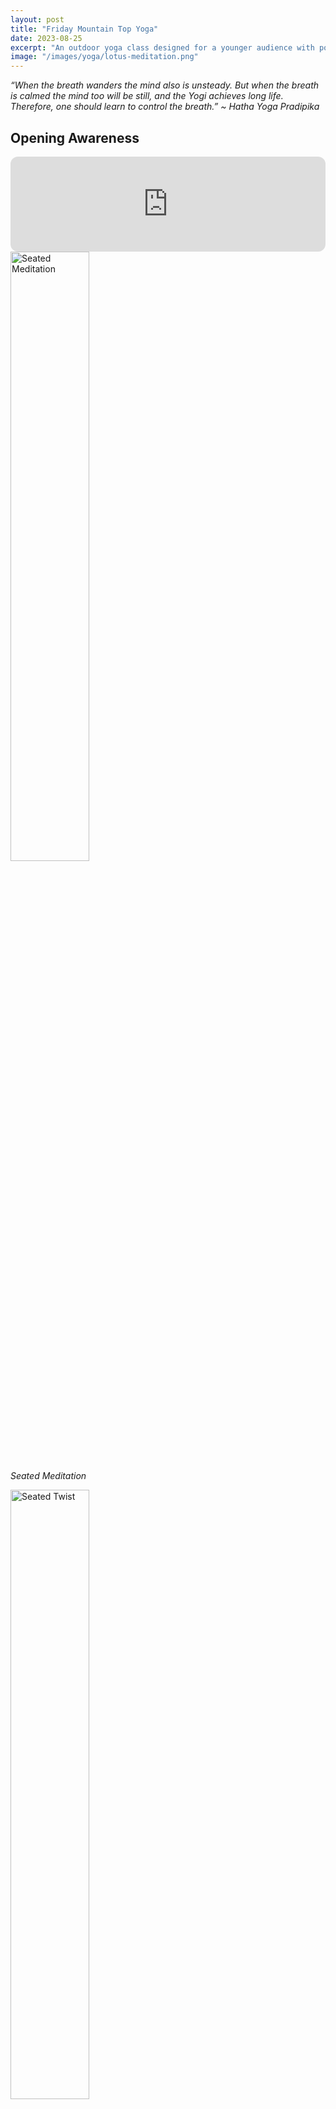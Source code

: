 ```yaml
---
layout: post
title: "Friday Mountain Top Yoga"
date: 2023-08-25
excerpt: "An outdoor yoga class designed for a younger audience with poses are referred to by animal names where possible and a focus is on movement, breath, and mindfulness."
image: "/images/yoga/lotus-meditation.png"
---
```



_“When the breath wanders the mind also is unsteady. But when the breath is calmed the mind too will be still, and the Yogi achieves long life. Therefore, one should learn to control the breath.” ~ Hatha Yoga Pradipika_

## Opening Awareness


<iframe style="border-radius:12px" src="https://open.spotify.com/embed/track/3i2Q3cFdFzJ39nV9sAt3Pc?utm_source=generator" width="100%" height="152" frameBorder="0" allowfullscreen="" allow="autoplay; clipboard-write; encrypted-media; fullscreen; picture-in-picture" loading="lazy"></iframe>

<div class="row">
  <div class="column">
    <img src="/images/yoga/lotus-meditation.png" alt="Seated Meditation" style="width:50%">
    <figcaption><i>Seated Meditation<p></p></i></figcaption>
  </div>
  <div class="column">
    <img src="/images/yoga/lotus-twist.png" alt="Seated Twist" style="width:50%">
    <figcaption><i>Seated Twist<p></p></i></figcaption>
  </div>
  <div class="column">
    <img src="/images/yoga/childs-pose.png" alt="Child's Pose" style="width:50%">
    <figcaption><i>Child's Pose<p></p></i></figcaption>
  </div>
</div>


## Opening Stretch

<iframe style="border-radius:12px" src="https://open.spotify.com/embed/track/5pU9azu0VQIUk2nTUVxwxY?utm_source=generator" width="100%" height="152" frameBorder="0" allowfullscreen="" allow="autoplay; clipboard-write; encrypted-media; fullscreen; picture-in-picture" loading="lazy"></iframe>

<div class="row">
  <div class="column">
    <img src="/images/yoga/tabletop.png" alt="Table" style="width:50%">
    <figcaption><i>Table<p></p></i></figcaption>
  </div>
  <div class="column">
    <img src="/images/yoga/cat.png" alt="Cat" style="width:50%">
    <figcaption><i>Cat<p></p></i></figcaption>
  </div>
  <div class="column">
    <img src="/images/yoga/cow.png" alt="Cow" style="width:50%">
    <figcaption><i>Cow<p></p></i></figcaption>
  </div>
</div>


<div class="row">
  <div class="column">
    <img src="/images/yoga/down-dog.png" alt="Down Dog" style="width:50%">
    <figcaption><i>Downward Facing Dog<p></p></i></figcaption>
  </div>
  <div class="column">
    <img src="/images/yoga/lions-breath.png" alt="Lion's Breath" style="width:50%">
    <figcaption><i>Lion's Breath<p></p></i></figcaption>
  </div>
  <div class="column">
</div>
</div>


## Standing Breath of Joy

<iframe style="border-radius:12px" src="https://open.spotify.com/embed/track/6BlJSNxgtngyE6WAVY87NT?utm_source=generator" width="100%" height="152" frameBorder="0" allowfullscreen="" allow="autoplay; clipboard-write; encrypted-media; fullscreen; picture-in-picture" loading="lazy"></iframe>



<div class="row">
  <div class="column">
    <img src="/images/yoga/mountain.png" alt="Mountain" style="width:50%">
    <figcaption><i>Mountain<p></p></i></figcaption>
  </div>
  <div class="column">
    <img src="/images/yoga/mountain-extended.png" alt="Extended Mountain" style="width:50%">
    <figcaption><i>Extended Mountain<p></p></i></figcaption>
  </div>
  <div class="column">
    <img src="/images/yoga/forward-fold-1.png" alt="Forward Fold" style="width:50%">
    <figcaption><i>Forward Fold<p></p></i></figcaption>
  </div>
</div>



## Floor Work

<iframe style="border-radius:12px" src="https://open.spotify.com/embed/track/63OC8cNa4ZnFB3bbvbWCOc?utm_source=generator" width="100%" height="152" frameBorder="0" allowfullscreen="" allow="autoplay; clipboard-write; encrypted-media; fullscreen; picture-in-picture" loading="lazy"></iframe>

<div class="row">
  <div class="column">
    <img src="/images/yoga/plank.png" alt="Alligator" style="width:50%">
    <figcaption><i>Alligator<p></p></i></figcaption>
  </div>
  <div class="column">
    <img src="/images/yoga/cobra.png" alt="Cobra" style="width:50%">
    <figcaption><i>Cobra<p></p></i></figcaption>
  </div>
  <div class="column">
    <img src="/images/yoga/lizard.png" alt="Lizard" style="width:50%">
    <figcaption><i>Lizard<p></p></i></figcaption>
  </div>
</div>


## Balancing and Breathing Practice

<iframe style="border-radius:12px" src="https://open.spotify.com/embed/track/73ExhnOPGQosJ418GSAzDr?utm_source=generator" width="100%" height="152" frameBorder="0" allowfullscreen="" allow="autoplay; clipboard-write; encrypted-media; fullscreen; picture-in-picture" loading="lazy"></iframe>


<div class="row">
  <div class="column">
    <img src="/images/yoga/star.png" alt="Star" style="width:50%">
    <figcaption><i>Star<p></p></i></figcaption>
  </div>
  <div class="column">
    <img src="/images/yoga/starfish.png" alt="Starfish" style="width:50%">
    <figcaption><i>Wide-leg forward fold<p></p></i></figcaption>
  </div>
</div>

<div class="row">
  <div class="column">
    <img src="/images/yoga/warrior-2.png" alt="Warrior II" style="width:50%">
    <figcaption><i>Warrior II<p></p></i></figcaption>
  </div>
  <div class="column">
    <img src="/images/yoga/reverse-warrior.png" alt="Peaceful Warrior" style="width:50%">
    <figcaption><i>Peaceful Warrior<p></p></i></figcaption>
  </div>
</div>


<iframe style="border-radius:12px" src="https://open.spotify.com/embed/track/7bp7QInQ5uIMzYjJqTtjVA?utm_source=generator" width="100%" height="152" frameBorder="0" allowfullscreen="" allow="autoplay; clipboard-write; encrypted-media; fullscreen; picture-in-picture" loading="lazy"></iframe>

<div class="row">
    <div class="column">
    <img src="/images/yoga/chair.png" alt="Chair" style="width:50%">
    <figcaption><i>Chair<p></p></i></figcaption>
  </div>
  <div class="column">
    <img src="/images/yoga/boat.png" alt="Boat" style="width:50%">
    <figcaption><i>Boat<p></p></i></figcaption>
  </div>
  <div class="column">
    <img src="/images/yoga/butterfly.png" alt="Butterfly" style="width:50%">
    <figcaption><i>Butterfly<p></p></i></figcaption>
  </div>
</div>

<iframe style="border-radius:12px" src="https://open.spotify.com/embed/track/2nIhVeiF7vlUmPyevRKrKV?utm_source=generator" width="100%" height="152" frameBorder="0" allowfullscreen="" allow="autoplay; clipboard-write; encrypted-media; fullscreen; picture-in-picture" loading="lazy"></iframe>

<div class="row">
  <div class="column">
    <img src="/images/yoga/tree.png" alt="Tree" style="width:50%">
    <figcaption><i>Tree<p></p></i></figcaption>
  </div>
  <div class="column">
    <img src="/images/yoga/warrior-3.png" alt="Airplane" style="width:50%">
    <figcaption><i>Airplane<p></p></i></figcaption>
  </div>
</div>





<iframe style="border-radius:12px" src="https://open.spotify.com/embed/track/230tKtsKM3eigmK2CtssAO?utm_source=generator" width="100%" height="152" frameBorder="0" allowfullscreen="" allow="autoplay; clipboard-write; encrypted-media; fullscreen; picture-in-picture" loading="lazy"></iframe>r

<div class="row">
    <div class="column">
    <img src="/images/yoga/childs-pose.png" alt="Child's Pose" style="width:50%">
    <figcaption><i>Child's Pose<p></p></i></figcaption>
  </div>
  <div class="column">
    <img src="/images/yoga/table-balancing.jpeg" alt="Balancing Tabletop" style="width:50%">
    <figcaption><i>Balancing Tabletop<p></p></i></figcaption>
  </div>
  <div class="column">
    <img src="/images/yoga/pigeon.png" alt="Pigeon" style="width:50%">
    <figcaption><i>Pigeon<p></p></i></figcaption>
  </div>
</div>

## Inversion

<iframe style="border-radius:12px" src="https://open.spotify.com/embed/track/5WNIavmLJR3dP1HS9iVxYw?utm_source=generator" width="100%" height="152" frameBorder="0" allowfullscreen="" allow="autoplay; clipboard-write; encrypted-media; fullscreen; picture-in-picture" loading="lazy"></iframe>

<div class="row">
    <div class="column">
    <img src="/images/yoga/forward-fold-2.png" alt="Seated Forward Fold" style="width:50%">
    <figcaption><i>Seated Forward Fold<p></p></i></figcaption>
  </div>
  <div class="column">
    <img src="/images/yoga/legs-up.png" alt="Legs Up" style="width:50%">
    <figcaption><i>Legs Up<p></p></i></figcaption>
  </div>
  <div class="column">
    <img src="/images/yoga/bridge.png" alt="Bridge" style="width:50%">
    <figcaption><i>Bridge<p></p></i></figcaption>
  </div>
</div>

<iframe style="border-radius:12px" src="https://open.spotify.com/embed/track/0VFfMvzN7CuELnw6H6dNy8?utm_source=generator" width="100%" height="152" frameBorder="0" allowfullscreen="" allow="autoplay; clipboard-write; encrypted-media; fullscreen; picture-in-picture" loading="lazy"></iframe>

<div class="row">
  <div class="column">
    <img src="/images/yoga/reclined-twist.png" alt="Reclined Twist" style="width:50%">
    <figcaption><i>Reclined Twist<p></p></i></figcaption>
  </div>
  <div class="column">
    <img src="/images/yoga/hug.png" alt="Hug" style="width:50%">
    <figcaption><i>Hug<p></p></i></figcaption>
  </div>
</div>




## Relaxation



<div class="row">
  <div class="column">
    <img src="/images/yoga/shavasana.png" alt="Shavasana" style="width:50%">
    <figcaption><i>Shavasana<p></p></i></figcaption>
  </div>
  <div class="column">
    <img src="/images/yoga/lotus-meditation.png" alt="Seated Meditation" style="width:50%">
    <figcaption><i>Seated Meditation<p></p></i></figcaption>
  </div>
</div>

## Comments

This post outlines a yoga sequence designed for a younger audience, with poses are referred to by animal names where possible and a focus is on syncing movement to breath. It contains 7 sections (open awareness, open stretch, standing breath work, floor work, balancing poses, inversions, relaxation).  Much of the sequence was derived from a YouTube video called [Fun Kids Yoga w/ Kris Blunt (30 Minute Class)](https://www.youtube.com/watch?v=5sYUnnyPsRM). The black and white yoga icons from created by <a href="https://www.flaticon.com/free-icons/workout" title="workout icons">dDara </a>, <a href="https://www.flaticon.com/free-icons/exercise" title="exercise icons">monkik</a>, <a href="https://www.flaticon.com/free-icons/yoga" title="yoga icons">Freepik </a>, and <a href="https://www.flaticon.com/free-icons/yoga-pose" title="yoga pose icons">Eideticmemo</a>. A 40 minute playlist was curated to accompany the sequence of poses to help sync the breath with movement and stillness. The class was organized by [The Courage Project](https://www.courageproject.org/) and took place near the Tahoe Meadows South Trailhead in Nevada.

<figure>
<img src="/images/yoga/fridayplan.png" style="width:80%">
</figure>

<iframe style="border-radius:12px" src="https://open.spotify.com/embed/playlist/7zgs64Pnw2QqlSNduyzmlc?utm_source=generator" width="100%" height="352" frameBorder="0" allowfullscreen="" allow="autoplay; clipboard-write; encrypted-media; fullscreen; picture-in-picture" loading="lazy"></iframe>



